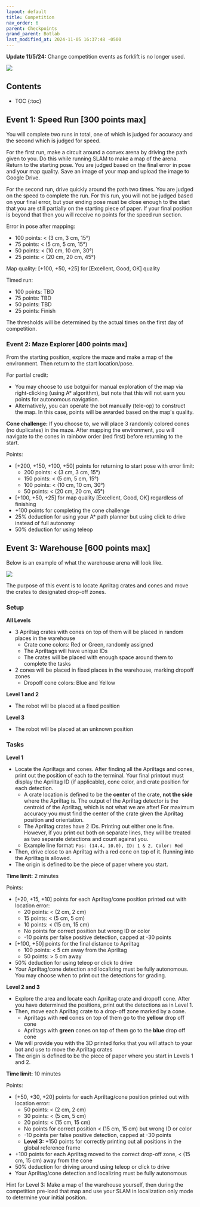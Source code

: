 ```yaml
---
layout: default
title: Competition
nav_order: 6
parent: Checkpoints
grand_parent: Botlab
last_modified_at: 2024-11-05 16:37:48 -0500
---
```


**Update 11/5/24:** Change competition events as forklift is no longer used.

<a class="image-link" href="/assets/images/botlab/checkpoints/doge-meme.png">
<img src="/assets/images/botlab/checkpoints/doge-meme.png" alt=" " style="max-width:250px;"/>
</a>

## Contents
* TOC
{:toc}

## Event 1: Speed Run [300 points max]

You will complete two runs in total, one of which is judged for accuracy and the second which is judged for speed.

For the first run, make a circuit around a convex arena by driving the path given to you. Do this while running SLAM to make a map of the arena. Return to the starting pose. You are judged based on the final error in pose and your map quality. Save an image of your map and upload the image to Google Drive.

For the second run, drive quickly around the path two times. You are judged on the speed to complete the run. For this run, you will not be judged based on your final error, but your ending pose must be close enough to the start that you are still partially on the starting piece of paper. If your final position is beyond that then you will receive no points for the speed run section.

Error in pose after mapping:
- 100 points: < (3 cm, 3 cm, 15°)
- 75 points: < (5 cm, 5 cm, 15°)
- 50 points: < (10 cm, 10 cm, 30°)
- 25 points: < (20 cm, 20 cm, 45°)

Map quality: [+100, +50, +25] for [Excellent, Good, OK] quality

Timed run:
- 100 points: TBD
- 75 points: TBD
- 50 points: TBD
- 25 points: Finish

The thresholds will be determined by the actual times on the first day of competition.


### Event 2: Maze Explorer [400 points max]

From the starting position, explore the maze and make a map of the environment. Then return to the start location/pose.

For partial credit:
- You may choose to use botgui for manual exploration of the map via right-clicking (using A* algorithm), but note that this will not earn you points for autonomous navigation.
- Alternatively, you can operate the bot manually (tele-op) to construct the map. In this case, points will be awarded based on the map's quality.

**Cone challenge:** If you choose to, we will place 3 randomly colored cones (no duplicates) in the maze. After mapping the environment, you will navigate to the cones in rainbow order (red first) before returning to the start.

Points:
- [+200, +150, +100, +50] points for returning to start pose with error limit:
    - 200 points: < (3 cm, 3 cm, 15°)
    - 150 points: < (5 cm, 5 cm, 15°)
    - 100 points: < (10 cm, 10 cm, 30°)
    - 50 points: < (20 cm, 20 cm, 45°)
- [+100, +50, +25] for map quality [Excellent, Good, OK] regardless of finishing
- +100 points for completing the cone challenge
- 25% deduction for using your A* path planner but using click to drive instead of full autonomy
- 50% deduction for using teleop

## Event 3: Warehouse [600 points max]

Below is an example of what the warehouse arena will look like.

<a class="image-link" href="/assets/images/botlab/checkpoints/competition.png">
<img src="/assets/images/botlab/checkpoints/competition.png" alt=" " style="max-width:400px;"/>
</a>

The purpose of this event is to locate Apriltag crates and cones and move the crates to designated drop-off zones.

### Setup

**All Levels**

* 3 Apriltag crates with cones on top of them will be placed in random places in the warehouse
  * Crate cone colors: Red or Green, randomly assigned
  * The Apriltags will have unique IDs
  * The crates will be placed with enough space around them to complete the tasks
* 2 cones will be placed in fixed places in the warehouse, marking dropoff zones
  * Dropoff cone colors: Blue and Yellow


**Level 1 and 2**

* The robot will be placed at a fixed position

**Level 3**

* The robot will be placed at an unknown position

### Tasks

**Level 1**

* Locate the Apriltags and cones. After finding all the Apriltags and cones, print out the position of each to the terminal. Your final printout must display the Apriltag ID (if applicable), cone color, and crate position for each detection.
  * A crate location is defined to be the **center** of the crate, **not the side** where the Apriltag is. The output of the Apriltag detector is the centroid of the Apriltag, which is not what we are after! For maximum accuracy you must find the center of the crate given the Apriltag position and orientation.
  * The Apriltag crates have 2 IDs. Printing out either one is fine. However, if you print out both on separate lines, they will be treated as two separate detections and count against you.
  * Example line format: `Pos: (14.4, 10.0), ID: 1 & 2, Color: Red`
* Then, drive close to an Apriltag with a red cone on top of it. Running into the Apriltag is allowed.
* The origin is defined to be the piece of paper where you start.

**Time limit:** 2 minutes

Points:

* [+20, +15, +10] points for each Apriltag/cone position printed out with location error:
  * 20 points: < (2 cm, 2 cm)
  * 15 points: < (5 cm, 5 cm)
  * 10 points: < (15 cm, 15 cm)
  * No points for correct position but wrong ID or color
  * -10 points per false positive detection, capped at -30 points
* [+100, +50] points for the final distance to Apriltag
  * 100 points: < 5 cm away from the Apriltag
  * 50 points: > 5 cm away
* 50% deduction for using teleop or click to drive
* Your Apriltag/cone detection and localizing must be fully autonomous. You may choose when to print out the detections for grading.

**Level 2 and 3**

* Explore the area and locate each Apriltag crate and dropoff cone. After you have determined the positions, print out the detections as in Level 1.
* Then, move each Apriltag crate to a drop-off zone marked by a cone.
  * Apriltags with **red** cones on top of them go to the **yellow** drop off cone
  * Apriltags with **green** cones on top of them go to the **blue** drop off cone
* We will provide you with the 3D printed forks that you will attach to your bot and use to move the Apriltag crates
* The origin is defined to be the piece of paper where you start in Levels 1 and 2.

**Time limit:** 10 minutes

Points:

* [+50, +30, +20] points for each Apriltag/cone position printed out with location error:
  * 50 points: < (2 cm, 2 cm)
  * 30 points: < (5 cm, 5 cm)
  * 20 points: < (15 cm, 15 cm)
  * No points for correct position < (15 cm, 15 cm) but wrong ID or color
  * -10 points per false positive detection, capped at -30 points
  * **Level 3:** +150 points for correctly printing out all positions in the global reference frame
* +100 points for each Apriltag moved to the correct drop-off zone, < (15 cm, 15 cm) away from the cone
* 50% deduction for driving around using teleop or click to drive
* Your Apriltag/cone detection and localizing must be fully autonomous

Hint for Level 3: Make a map of the warehouse yourself, then during the competition pre-load that map and use your SLAM in localization only mode to determine your initial position.
